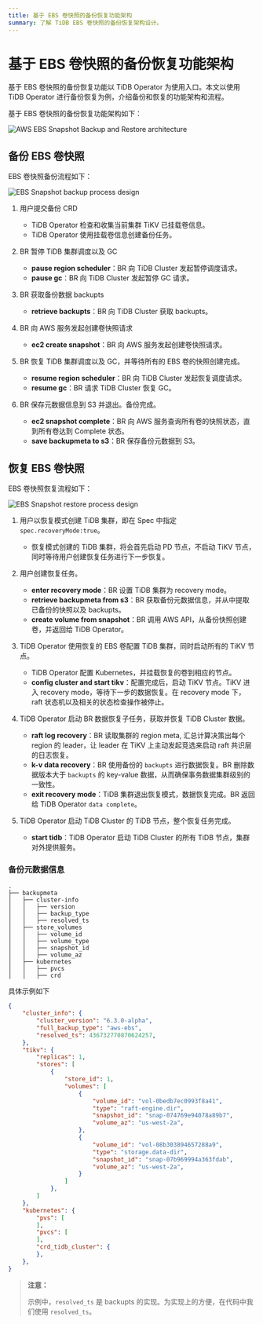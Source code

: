 ```yaml
---
title: 基于 EBS 卷快照的备份恢复功能架构
summary: 了解 TiDB EBS 卷快照的备份恢复架构设计。
---
```


# 基于 EBS 卷快照的备份恢复功能架构

基于 EBS 卷快照的备份恢复功能以 TiDB Operator 为使用入口。本文以使用 TiDB Operator 进行备份恢复为例，介绍备份和恢复的功能架构和流程。

基于 EBS 卷快照的备份恢复功能架构如下：

![AWS EBS Snapshot Backup and Restore architecture](https://download.pingcap.com/images/tidb-in-kubernetes/volume-snapshot-backup-restore-overview.png)

## 备份 EBS 卷快照

EBS 卷快照备份流程如下：

![EBS Snapshot backup process design](https://download.pingcap.com/images/tidb-in-kubernetes/volume-snapshot-backup-workflow.png)

1. 用户提交备份 CRD
   * TiDB Operator 检查和收集当前集群 TiKV 已挂载卷信息。
   * TiDB Operator 使用挂载卷信息创建备份任务。

2. BR 暂停 TiDB 集群调度以及 GC
   * **pause region scheduler**：BR 向 TiDB Cluster 发起暂停调度请求。
   * **pause gc**：BR 向 TiDB Cluster 发起暂停 GC 请求。

3. BR 获取备份数据 backupts
   * **retrieve backupts**：BR 向 TiDB Cluster 获取 backupts。

4. BR 向 AWS 服务发起创建卷快照请求
   * **ec2 create snapshot**：BR 向 AWS 服务发起创建卷快照请求。

5. BR 恢复 TiDB 集群调度以及 GC，并等待所有的 EBS 卷的快照创建完成。
   * **resume region scheduler**：BR 向 TiDB Cluster 发起恢复调度请求。
   * **resume gc**：BR 请求 TiDB Cluster 恢复 GC。

6. BR 保存元数据信息到 S3 并退出。备份完成。
   * **ec2 snapshot complete**：BR 向 AWS 服务查询所有卷的快照状态，直到所有卷达到 Complete 状态。
   * **save backupmeta to s3**：BR 保存备份元数据到 S3。

## 恢复 EBS 卷快照

EBS 卷快照恢复流程如下：

![EBS Snapshot restore process design](https://download.pingcap.com/images/tidb-in-kubernetes/volume-snapshot-restore-workflow.png)

1. 用户以恢复模式创建 TiDB 集群，即在 Spec 中指定 `spec.recoveryMode:true`。
   * 恢复模式创建的 TiDB 集群，将会首先启动 PD 节点，不启动 TiKV 节点，同时等待用户创建恢复任务进行下一步恢复。

2. 用户创建恢复任务。
   * **enter recovery mode**：BR 设置 TiDB 集群为 recovery mode。
   * **retrieve backupmeta from s3**：BR 获取备份元数据信息，并从中提取已备份的快照以及 backupts。
   * **create volume from snapshot**：BR 调用 AWS API，从备份快照创建卷，并返回给 TiDB Operator。

3. TiDB Operator 使用恢复的 EBS 卷配置 TiDB 集群，同时启动所有的 TiKV 节点。
   * TiDB Operator 配置 Kubernetes，并挂载恢复的卷到相应的节点。
   * **config cluster and start tikv**：配置完成后，启动 TiKV 节点。TiKV 进入 recovery mode，等待下一步的数据恢复。在 recovery mode 下，raft 状态机以及相关的状态检查操作被停止。

4. TiDB Operator 启动 BR 数据恢复子任务，获取并恢复 TiDB Cluster 数据。
   * **raft log recovery**：BR 读取集群的 region meta, 汇总计算决策出每个 region 的 leader，让 leader 在 TiKV 上主动发起竞选来启动 raft 共识层的日志恢复。
   * **k-v data recovery**：BR 使用备份的 `backupts` 进行数据恢复。BR 删除数据版本大于 `backupts` 的 key-value 数据，从而确保事务数据集群级别的一致性。
   * **exit recovery mode**：TiDB 集群退出恢复模式，数据恢复完成。BR 返回给 TiDB Operator `data complete`。

5. TiDB Operator 启动 TiDB Cluster 的 TiDB 节点，整个恢复任务完成。
   * **start tidb**：TiDB Operator 启动 TiDB Cluster 的所有 TiDB 节点，集群对外提供服务。

### 备份元数据信息

```
.
├── backupmeta
│   ├── cluster-info
│   │   ├── version
│   │   ├── backup_type
│   │   ├── resolved_ts
│   ├── store_volumes
│   │   ├── volume_id
│   │   ├── volume_type
│   │   ├── snapshot_id
│   │   ├── volume_az
│   ├── kubernetes
│   │   ├── pvcs
│   │   ├── crd
```   

具体示例如下

```json
{
    "cluster_info": {
        "cluster_version": "6.3.0-alpha",
        "full_backup_type": "aws-ebs",
        "resolved_ts": 436732770870624257,
    },
    "tikv": {
        "replicas": 1,
        "stores": [
            {
                "store_id": 1,
                "volumes": [
                    {
                        "volume_id": "vol-0bedb7ec0993f8a41",
                        "type": "raft-engine.dir",
                        "snapshot_id": "snap-074769e94078a89b7",
                        "volume_az": "us-west-2a",
                    },
                    {
                        "volume_id": "vol-08b303894657288a9",
                        "type": "storage.data-dir",
                        "snapshot_id": "snap-07b969994a363fdab",
                        "volume_az": "us-west-2a",
                    }
                ]
            },
        ]
    },
    "kubernetes": {
        "pvs": [
        ],
        "pvcs": [
        ],
        "crd_tidb_cluster": {
        },
    },
}
```

> **注意：**
>
> 示例中，`resolved_ts` 是 backupts 的实现。为实现上的方便，在代码中我们使用 `resolved_ts`。